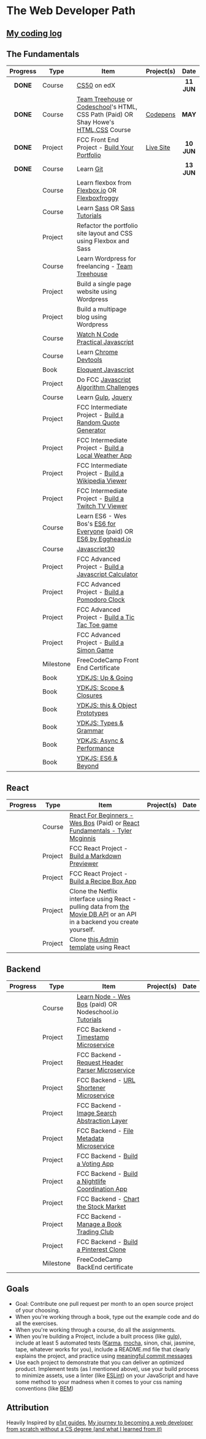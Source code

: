 # The Web Developer Path

## [My coding log](https://github.com/shovanch/100-days-of-code/blob/master/log.md)

## The Fundamentals

| Progress | Type | Item | Project(s) | Date |
|:------:|------|------|------------|:-------:|
|  **DONE** | Course | [CS50](https://courses.edx.org/courses/course-v1%3AHarvardX%2BCS50%2BX/)  on edX |   |  **11 JUN**  |
| **DONE**  | Course |  [Team Treehouse](https://teamtreehouse.com/tracks) or [Codeschool](https://www.codeschool.com/learn/html-css)'s HTML, CSS Path (Paid) OR Shay Howe's [HTML,CSS](http://learn.shayhowe.com/html-css/) Course | [Codepens](https://codepen.io/shovanch/)   |  **MAY**  |
|  **DONE** | Project | FCC Front End Project - [Build Your Portfolio](https://www.freecodecamp.com/challenges/build-a-personal-portfolio-webpage) | [Live Site](https://shovanch.com/my-portfolio/)  | **10 JUN**   |
| **DONE**  | Course | Learn [Git](https://try.github.io/levels/1/challenges/1) |   |  **13 JUN**  |
|   | Course | Learn flexbox from [Flexbox.io](https://flexbox.io/) OR [Flexboxfroggy](http://flexboxfroggy.com/) |   |    |
|   | Course | Learn [Sass](http://sass-lang.com/guide) OR [Sass Tutorials](http://www.sassshop.com/#/) |   |    |
|   | Project | Refactor the portfolio site layout and CSS using Flexbox and Sass |   |    |
|   | Course | Learn Wordpress for freelancing  - [Team Treehouse](https://teamtreehouse.com/tracks/wordpress-development) |   |    |
|   | Project | Build a single page website using Wordpress |   |    |
|   | Project | Build a multipage blog using Wordpress |   |    |
|   | Course | [Watch N Code Practical Javascript](https://watchandcode.com/p/practical-javascript) |   |    |
|   | Course | Learn [Chrome Devtools](http://discover-devtools.codeschool.com/)|   |    |
|   | Book | [Eloquent Javascript](http://eloquentjavascript.net/) |   |    |
|   | Project | Do FCC [Javascript Algorithm Challenges](https://www.freecodecamp.com/map) |   |    |
|   | Course | Learn [Gulp](https://scotch.io/tutorials/automate-your-tasks-easily-with-gulp-js), [Jquery](http://try.jquery.com/) |   |    |
|   | Project | FCC Intermediate Project - [Build a Random Quote Generator](https://www.freecodecamp.com/challenges/build-a-random-quote-machine) |   |    |
|   | Project | FCC Intermediate Project - [Build a Local Weather App](https://www.freecodecamp.com/challenges/show-the-local-weather) |   |    |
|   | Project | FCC Intermediate Project - [Build a Wikipedia Viewer](https://www.freecodecamp.com/challenges/build-a-wikipedia-viewer) |   |    |
|   | Project | FCC Intermediate Project - [Build a Twitch TV Viewer](https://www.freecodecamp.com/challenges/use-the-twitchtv-json-api) |   |    |
|   | Course | Learn ES6 - Wes Bos's [ES6 for Everyone](https://es6.io/) (paid) OR [ES6 by Egghead.io](https://egghead.io/courses/learn-es6-ecmascript-2015) | 
|   | Course | [Javascript30](https://javascript30.com/) |   |    |
|   | Project | FCC Advanced Project - [Build a Javascript Calculator](https://www.freecodecamp.com/challenges/build-a-javascript-calculator) |   |    |
|   | Project | FCC Advanced Project - [Build a Pomodoro Clock](https://www.freecodecamp.com/challenges/build-a-pomodoro-clock) |   |    |
|   | Project | FCC Advanced Project - [Build a Tic Tac Toe game](https://www.freecodecamp.com/challenges/build-a-tic-tac-toe-game) |   |    |
|   | Project | FCC Advanced Project - [Build a Simon Game](https://www.freecodecamp.com/challenges/build-a-simon-game) |   |    |
|   | Milestone | FreeCodeCamp Front End Certificate |   |    |
|   | Book | [YDKJS: Up & Going](https://github.com/getify/You-Dont-Know-JS/blob/master/up%20&%20going/README.md#you-dont-know-js-up--going) |   |    |
|   | Book | [YDKJS: Scope & Closures](https://github.com/getify/You-Dont-Know-JS/blob/master/scope%20&%20closures/README.md#you-dont-know-js-scope--closures) |   |    |
|   | Book | [YDKJS: this & Object Prototypes](https://github.com/getify/You-Dont-Know-JS/blob/master/this%20&%20object%20prototypes/README.md#you-dont-know-js-this--object-prototypes) |   |    |
|   | Book | [YDKJS: Types & Grammar](https://github.com/getify/You-Dont-Know-JS/blob/master/types%20&%20grammar/README.md#you-dont-know-js-types--grammar) |   |    |
|   | Book | [YDKJS: Async & Performance](https://github.com/getify/You-Dont-Know-JS/blob/master/async%20&%20performance/README.md#you-dont-know-js-async--performance) |   |    |
|   | Book | [YDKJS: ES6 & Beyond](https://github.com/getify/You-Dont-Know-JS/blob/master/es6%20&%20beyond/README.md#you-dont-know-js-es6--beyond) |   |    |


## React

| Progress | Type | Item | Project(s) | Date |
|:------:|------|------|------------|:-------:|
|   | Course | [React For Beginners - Wes Bos](https://reactforbeginners.com/) (Paid) or [React Fundamentals - Tyler Mcginnis](https://reacttraining.com/online/react-fundamentals) |   |    |
|   | Project | FCC React Project - [Build a Markdown Previewer](https://www.freecodecamp.com/challenges/build-a-markdown-previewer) |   |    |
|   | Project |  FCC React Project - [Build a Recipe Box App](https://www.freecodecamp.com/challenges/build-a-recipe-box) |   |    |
|   | Project |  Clone the Netflix interface using React - pulling data from [the Movie DB API](https://www.themoviedb.org/documentation/api) or an API in a backend you create yourself. |   |    |
|   | Project | Clone [this Admin template](http://rubix410.sketchpixy.com/ltr/dashboard) using React |   |    |

## Backend
| Progress | Type | Item | Project(s) | Date |
|:------:|------|------|------------|:-------:|
|   | Course | [Learn Node - Wes Bos](nnode.com) (paid) OR Nodeschool.io [Tutorials](https://nodeschool.io/) |   |    |
|   | Project | FCC Backend - [Timestamp Microservice](https://www.freecodecamp.com/challenges/timestamp-microservice) |   |    |
|   | Project | FCC Backend - [Request Header Parser Microservice](https://www.freecodecamp.com/challenges/request-header-parser-microservice) |   |    |
|   | Project | FCC Backend - [URL Shortener Microservice](https://www.freecodecamp.com/challenges/url-shortener-microservice) |   |    |
|   | Project | FCC Backend - [Image Search Abstraction Layer](https://www.freecodecamp.com/challenges/image-search-abstraction-layer) |   |    |
|   | Project | FCC Backend - [File Metadata Microservice](https://www.freecodecamp.com/challenges/file-metadata-microservice) |   |    |
|   | Project | FCC Backend - [Build a Voting App](https://www.freecodecamp.com/challenges/build-a-voting-app) |   |    |
|   | Project | FCC Backend - [Build a Nightlife Coordination App](https://www.freecodecamp.com/challenges/build-a-nightlife-coordination-app) |   |    |
|   | Project | FCC Backend - [Chart the Stock Market](https://www.freecodecamp.com/challenges/chart-the-stock-market) |   |    |
|   | Project | FCC Backend - [Manage a Book Trading Club](https://www.freecodecamp.com/challenges/manage-a-book-trading-club) |   |    |
|   | Project | FCC Backend - [Build a Pinterest Clone](https://www.freecodecamp.com/challenges/build-a-pinterest-clone) |   |    |
|   | Milestone | FreeCodeCamp BackEnd certificate |   |    |


## Goals

* Goal: Contribute one pull request per month to an open source project of your choosing.
* When you're working through a book, type out the example code and do all the exercises.
* When you're working through a course, do all the assignments.
* When you're building a Project, include a built process (like [gulp](http://gulpjs.com/)), include at least 5 automated tests ([Karma](https://karma-runner.github.io/1.0/index.html), [mocha](https://mochajs.org/), sinon, chai, jasmine, tape, whatever works for you), include a README.md file that clearly explains the project, and practice using [meaningful 
commit messages](http://chris.beams.io/posts/git-commit/) 
* Use each project to demonstrate that you can deliver an optimized product. Implement tests (as I mentioned above), use your build process to minimize assets, use a linter (like [ESLint](http://eslint.org/)) on your JavaScript and have some method to your madness when it comes to your css naming conventions (like [BEM](http://getbem.com/introduction/))

## Attribution
Heavily Inspired by [p1xt guides](https://github.com/P1xt/p1xt-guides), [My journey to becoming a web developer from scratch without a CS degree (and what I learned from it)](https://medium.freecodecamp.com/my-journey-to-becoming-a-web-developer-from-scratch-without-a-cs-degree-2-years-later-and-what-i-4a7fd2ff5503)
